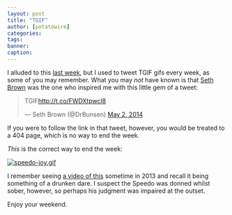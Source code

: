 ```yaml
---
layout: post
title: "TGIF"
author: [potatowire]
categories: 
tags: 
banner: 
caption: 
---
```



I alluded to this [last week](http://with.thegra.in/tgif), but I used to tweet TGIF gifs every week, as some of you may remember. What you may *not* have known is that [Seth Brown](https://twitter.com/DrBunsen) was the one who inspired me with this little gem of a tweet:

<blockquote class="twitter-tweet" data-lang="en"><p lang="en" dir="ltr">TGIF<a href="http://t.co/FWDXtpwcl8">http://t.co/FWDXtpwcl8</a></p>&mdash; Seth Brown (@DrBunsen) <a href="https://twitter.com/DrBunsen/status/462366223314202624">May 2, 2014</a></blockquote>
<script async src="//platform.twitter.com/widgets.js" charset="utf-8"></script>

If you were to follow the link in that tweet, however, you would be treated to a 404 page, which is no way to end the week. 

*This* is the correct way to end the week:

[![speedo-joy.gif](https://svbtleusercontent.com/lb8qwxfifi0ca_small.gif)](https://svbtleusercontent.com/lb8qwxfifi0ca.gif)

I remember seeing [a video of this](https://www.youtube.com/watch?v=qfQng2kjpxI) sometime in 2013 and recall it being something of a drunken dare. I suspect the Speedo was donned whilst sober, however, so perhaps his judgment was impaired at the outset.

Enjoy your weekend.
